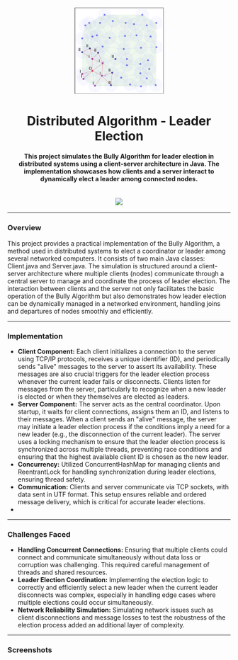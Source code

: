 <p align="center">
 <a> <img height=200px src="./images/distributed-algorithm-img.ppm" alt="Distributed Algo Logo"> </a>
</p>

<h1 align="center">Distributed Algorithm - Leader Election</h1>
<div align="center">
     <h4 align="center">This project simulates the Bully Algorithm for leader election in distributed systems using a client-server architecture in Java. The implementation showcases how clients and a server interact to dynamically elect a leader among connected nodes.
     </h4><br/>
     <img src="https://img.shields.io/badge/java-%23ED8B00.svg?style=for-the-badge&logo=openjdk&logoColor=white"/>

</div>

-----------------------------------------
### Overview
This project provides a practical implementation of the Bully Algorithm, a method used in distributed systems to elect a coordinator or leader among several networked computers.
It consists of two main Java classes: Client.java and Server.java. The simulation is structured around a client-server architecture where multiple clients (nodes) communicate through
a central server to manage and coordinate the process of leader election.
The interaction between clients and the server not only facilitates the basic operation of the Bully Algorithm but also demonstrates how leader election can be dynamically managed in a networked environment, handling joins and departures of nodes smoothly and efficiently.

-----------------------------------------

### Implementation

* **Client Component:** Each client initializes a connection to the server using TCP/IP protocols, receives a unique identifier (ID), and periodically sends "alive" messages to the server to assert its availability. These messages are also crucial triggers for the leader election process whenever the current leader fails or disconnects. Clients listen for messages from the server, particularly to recognize when a new leader is elected or when they themselves are elected as leaders.
* **Server Component:** The server acts as the central coordinator. Upon startup, it waits for client connections, assigns them an ID, and listens to their messages. When a client sends an "alive" message, the server may initiate a leader election process if the conditions imply a need for a new leader (e.g., the disconnection of the current leader). The server uses a locking mechanism to ensure that the leader election process is synchronized across multiple threads, preventing race conditions and ensuring that the highest available client ID is chosen as the new leader.
* **Concurrency:** Utilized ConcurrentHashMap for managing clients and ReentrantLock for handling synchronization during leader elections, ensuring thread safety.
* **Communication:** Clients and server communicate via TCP sockets, with data sent in UTF format. This setup ensures reliable and ordered message delivery, which is critical for accurate leader elections.
* 
-----------------------------------------

### Challenges Faced

* **Handling Concurrent Connections:** Ensuring that multiple clients could connect and communicate simultaneously without data loss or corruption was challenging. This required careful management of threads and shared resources.
* **Leader Election Coordination:** Implementing the election logic to correctly and efficiently select a new leader when the current leader disconnects was complex, especially in handling edge cases where multiple elections could occur simultaneously.
* **Network Reliability Simulation:** Simulating network issues such as client disconnections and message losses to test the robustness of the election process added an additional layer of complexity.


-----------------------------------------

### Screenshots
